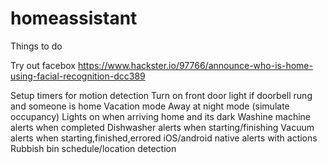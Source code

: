 # homeassistant

Things to do

Try out facebox https://www.hackster.io/97766/announce-who-is-home-using-facial-recognition-dcc389

Setup timers for motion detection
Turn on front door light if doorbell rung and someone is home
Vacation mode
Away at night mode (simulate occupancy)
Lights on when arriving home and its dark
Washine machine alerts when completed
Dishwasher alerts when starting/finishing
Vacuum alerts when starting,finished,errored
iOS/android native alerts with actions
Rubbish bin schedule/location detection
